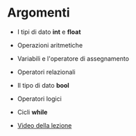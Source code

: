 # Argomenti

* I tipi di dato **int** e **float**

* Operazioni aritmetiche

* Variabili e l'operatore di assegnamento

* Operatori relazionali

* Il tipo di dato **bool**

* Operatori logici

* Cicli **while**

* [Video della lezione](https://www.dropbox.com/s/q41q30r606sp714/20211019-lezione_3.mp4?dl=1)
